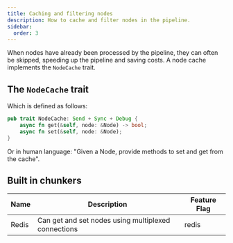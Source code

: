 ```yaml
---
title: Caching and filtering nodes
description: How to cache and filter nodes in the pipeline.
sidebar:
  order: 3
---
```


When nodes have already been processed by the pipeline, they can often be skipped, speeding up the pipeline and saving costs. A node cache implements the `NodeCache` trait.

## The `NodeCache` trait

Which is defined as follows:

```rust
pub trait NodeCache: Send + Sync + Debug {
    async fn get(&self, node: &Node) -> bool;
    async fn set(&self, node: &Node);
}
```

Or in human language: "Given a Node, provide methods to set and get from the cache".

## Built in chunkers

<small>

| Name  | Description                                         | Feature Flag |
| ----- | --------------------------------------------------- | ------------ |
| Redis | Can get and set nodes using multiplexed connections | redis        |

</small>
